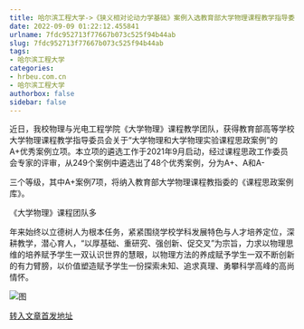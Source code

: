 ```yaml
---
title: 哈尔滨工程大学->《狭义相对论动力学基础》案例入选教育部大学物理课程教学指导委员会课程思政案例库 | hrbeu.com.cn
date: 2022-09-09 01:22:12.455841
urlname: 7fdc952713f77667b073c525f94b44ab
slug: 7fdc952713f77667b073c525f94b44ab
tags: 
- 哈尔滨工程大学
categories:
- hrbeu.com.cn
- 哈尔滨工程大学
authorbox: false
sidebar: false
---
```

近日，我校物理与光电工程学院《大学物理》课程教学团队，获得教育部高等学校大学物理课程教学指导委员会关于“大学物理和大学物理实验课程思政案例”的A+优秀案例立项。本立项的遴选工作于2021年9月启动，经过课程思政工作委员会专家的评审，从249个案例中遴选出了48个优秀案例，分为A+、A和A-

三个等级，其中A+案例7项，将纳入教育部大学物理课程教指委的《课程思政案例库》。

《大学物理》课程团队多
<!--more-->
年来始终以立德树人为根本任务，紧紧围绕学校学科发展特色与人才培养定位，深耕教学，潜心育人，“以厚基础、重研究、强创新、促交叉”为宗旨，力求以物理思维的培养赋予学生一双认识世界的慧眼，以物理方法的养成赋予学生一双不断创新的有力臂膀，以价值塑造赋予学生一份探索未知、追求真理、勇攀科学高峰的高尚情怀。

![图](http://gongxue.cn/__local/D/51/80/F7B23224B11765006F1A5016504_670687AF_1F055.jpg)

[转入文章首发地址](http://gongxue.cn/info/1015/72776.htm)